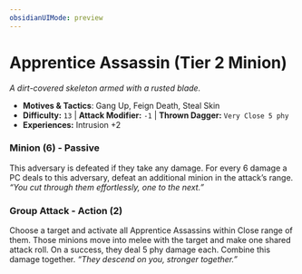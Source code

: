 ```yaml
---
obsidianUIMode: preview
---
```

# Apprentice Assassin (Tier 2 Minion)

*A dirt-covered skeleton armed with a rusted blade.*

- **Motives & Tactics**: Gang Up, Feign Death, Steal Skin
- **Difficulty:** `13` | **Attack Modifier:** `-1` | **Thrown Dagger:** `Very Close 5 phy`
- **Experiences:** Intrusion +2

### Minion (6) - Passive

This adversary is defeated if they take any damage. For every 6 damage a PC deals to this adversary, defeat an additional minion in the attack’s range. *“You cut through them effortlessly, one to the next.”*

### Group Attack - Action (2)

Choose a target and activate all Apprentice Assassins within Close range of them. Those minions move into melee with the target and make one shared attack roll. On a success, they deal 5 phy damage each. Combine this damage together. *“They descend on you, stronger together.”*



